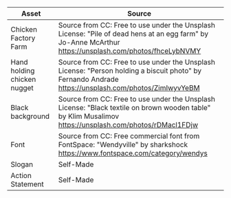 <html>
<body>
<!--StartFragment-->

Asset | Source
-- | --
Chicken Factory Farm | Source from CC: Free to use under the Unsplash License: "Pile of dead hens at an egg farm" by Jo-Anne McArthur https://unsplash.com/photos/fhceLybNVMY 
Hand holding chicken nugget| Source from CC: Free to use under the Unsplash License: "Person holding a biscuit photo" by Fernando Andrade https://unsplash.com/photos/ZimIwyvYeBM
Black background | Source from CC: Free to use under the Unsplash License: "Black textile on brown wooden table" by Klim Musalimov https://unsplash.com/photos/rDMacl1FDjw
Font | Source from CC: Free commercial font from FontSpace: "Wendyville" by sharkshock https://www.fontspace.com/category/wendys
Slogan | Self-Made 
Action Statement | Self-Made
<!--EndFragment-->
</body>
</html>
